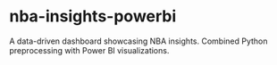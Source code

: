# nba-insights-powerbi
A data-driven dashboard showcasing NBA insights. Combined Python preprocessing with Power BI visualizations.
